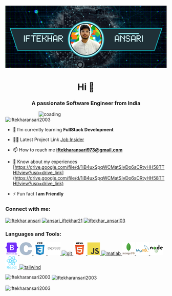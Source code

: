 ![logo](https://github.com/iftekharansari2003/iftekharansari2003/blob/main/git%20banner.png)
<h1 align="center">Hi 👋</h1>
<h3 align="center">A passionate Software Engineer from India</h3>

<img src="https://i.gifer.com/Ry6p.gif" align="right" alt="coading" width="400px">

<p align="left"> <img src="https://komarev.com/ghpvc/?username=iftekharansari2003&label=Profile%20views&color=0e75b6&style=flat" alt="iftekharansari2003" /> </p>

- 🌱 I’m currently learning **FullStack Development**

- 👨‍💻 Latest Project Link [Job Insider](https://job-portal-new-client-olive.vercel.app/)

- 📫 How to reach me **iftekharansari973@gmail.com**

- 📄 Know about my experiences [https://drive.google.com/file/d/1iB4uxSpqWCMatSIyDo6sCRtyHH58TTHI/view?usp=drive_link](https://drive.google.com/file/d/1iB4uxSpqWCMatSIyDo6sCRtyHH58TTHI/view?usp=drive_link)

- ⚡ Fun fact **I am Friendly**

<h3 align="left">Connect with me:</h3>
<p align="left">
<a href="https://linkedin.com/in/iftekhar ansari" target="blank"><img align="center" src="https://raw.githubusercontent.com/rahuldkjain/github-profile-readme-generator/master/src/images/icons/Social/linked-in-alt.svg" alt="iftekhar ansari" height="30" width="40" /></a>
<a href="https://instagram.com/ansari_iftekhar21" target="blank"><img align="center" src="https://raw.githubusercontent.com/rahuldkjain/github-profile-readme-generator/master/src/images/icons/Social/instagram.svg" alt="ansari_iftekhar21" height="30" width="40" /></a>
<a href="https://www.leetcode.com/iftekhar_ansari03" target="blank"><img align="center" src="https://raw.githubusercontent.com/rahuldkjain/github-profile-readme-generator/master/src/images/icons/Social/leet-code.svg" alt="iftekhar_ansari03" height="30" width="40" /></a>
</p>

<h3 align="left">Languages and Tools:</h3>
<p align="left"> <a href="https://getbootstrap.com" target="_blank" rel="noreferrer"> <img src="https://raw.githubusercontent.com/devicons/devicon/master/icons/bootstrap/bootstrap-plain-wordmark.svg" alt="bootstrap" width="40" height="40"/> </a> <a href="https://www.cprogramming.com/" target="_blank" rel="noreferrer"> <img src="https://raw.githubusercontent.com/devicons/devicon/master/icons/c/c-original.svg" alt="c" width="40" height="40"/> </a> <a href="https://www.w3schools.com/css/" target="_blank" rel="noreferrer"> <img src="https://raw.githubusercontent.com/devicons/devicon/master/icons/css3/css3-original-wordmark.svg" alt="css3" width="40" height="40"/> </a> <a href="https://expressjs.com" target="_blank" rel="noreferrer"> <img src="https://raw.githubusercontent.com/devicons/devicon/master/icons/express/express-original-wordmark.svg" alt="express" width="40" height="40"/> </a> <a href="https://git-scm.com/" target="_blank" rel="noreferrer"> <img src="https://www.vectorlogo.zone/logos/git-scm/git-scm-icon.svg" alt="git" width="40" height="40"/> </a> <a href="https://www.w3.org/html/" target="_blank" rel="noreferrer"> <img src="https://raw.githubusercontent.com/devicons/devicon/master/icons/html5/html5-original-wordmark.svg" alt="html5" width="40" height="40"/> </a> <a href="https://developer.mozilla.org/en-US/docs/Web/JavaScript" target="_blank" rel="noreferrer"> <img src="https://raw.githubusercontent.com/devicons/devicon/master/icons/javascript/javascript-original.svg" alt="javascript" width="40" height="40"/> </a> <a href="https://www.mathworks.com/" target="_blank" rel="noreferrer"> <img src="https://upload.wikimedia.org/wikipedia/commons/2/21/Matlab_Logo.png" alt="matlab" width="40" height="40"/> </a> <a href="https://www.mongodb.com/" target="_blank" rel="noreferrer"> <img src="https://raw.githubusercontent.com/devicons/devicon/master/icons/mongodb/mongodb-original-wordmark.svg" alt="mongodb" width="40" height="40"/> </a> <a href="https://www.mysql.com/" target="_blank" rel="noreferrer"> <img src="https://raw.githubusercontent.com/devicons/devicon/master/icons/mysql/mysql-original-wordmark.svg" alt="mysql" width="40" height="40"/> </a> <a href="https://nodejs.org" target="_blank" rel="noreferrer"> <img src="https://raw.githubusercontent.com/devicons/devicon/master/icons/nodejs/nodejs-original-wordmark.svg" alt="nodejs" width="40" height="40"/> </a> <a href="https://reactjs.org/" target="_blank" rel="noreferrer"> <img src="https://raw.githubusercontent.com/devicons/devicon/master/icons/react/react-original-wordmark.svg" alt="react" width="40" height="40"/> </a> <a href="https://tailwindcss.com/" target="_blank" rel="noreferrer"> <img src="https://www.vectorlogo.zone/logos/tailwindcss/tailwindcss-icon.svg" alt="tailwind" width="40" height="40"/> </a> </p>

<p><img align="left" src="https://github-readme-stats.vercel.app/api/top-langs?username=iftekharansari2003&show_icons=true&locale=en&layout=compact" alt="iftekharansari2003" /></p>

<p>&nbsp;<img align="center" src="https://github-readme-stats.vercel.app/api?username=iftekharansari2003&show_icons=true&locale=en" alt="iftekharansari2003" /></p>

<p><img align="center" src="https://github-readme-streak-stats.herokuapp.com/?user=iftekharansari2003&" alt="iftekharansari2003" /></p>
